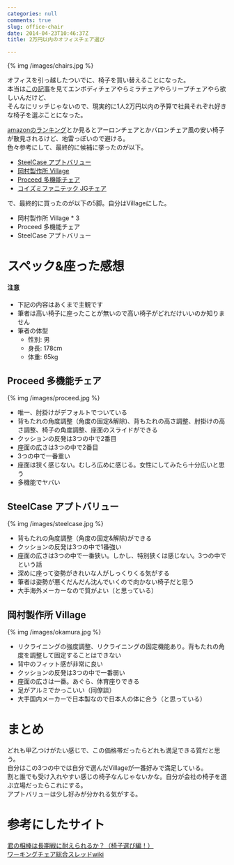 ```yaml
---
categories: null
comments: true
slug: office-chair
date: 2014-04-23T10:46:37Z
title: 2万円以内のオフィスチェア選び

---
```


{% img /images/chairs.jpg %}

オフィスを引っ越したついでに、椅子を買い替えることになった。  
本当は[この記事](http://hiroki.jp/2012/08/16/5141/)を見てエンボディチェアやらミラチェアやらリープチェアやら欲しいんだけど、  
そんなにリッチじゃないので、現実的に1人2万円以内の予算で社員それぞれ好きな椅子を選ぶことになった。  

<!--more-->

[amazonのランキング](http://www.amazon.co.jp/gp/bestsellers/office-products/89274051/ref=zg_bs_nav_office_2_89084051)とか見るとアーロンチェアとかバロンチェア風の安い椅子が散見されるけど、地雷っぽいので避ける。  
色々参考にして、最終的に候補に挙ったのが以下。  

* [SteelCase アプトバリュー](http://www.amazon.co.jp/Garage-steelcase-%E3%82%B9%E3%83%81%E3%83%BC%E3%83%AB%E3%82%B1%E3%83%BC%E3%82%B9-%E3%82%A2%E3%83%97%E3%83%88%E3%83%90%E3%83%AA%E3%83%A5%E3%83%BC-%EF%BC%AB-%EF%BC%A1%EF%BC%B0%EF%BC%B4%EF%BC%92%EF%BC%90%EF%BC%90%EF%BC%92-%E8%B5%A4/dp/B002N4XN0U/ref=pd_ybh_6)
* [岡村製作所 Village](http://www.amazon.co.jp/gp/product/B00BS29UKU/ref=s9_psimh_gw_p79_d0_i3?pf_rd_m=AN1VRQENFRJN5&pf_rd_s=center-2&pf_rd_r=1D3JNVMC5SCRKYRSMZZ9&pf_rd_t=101&pf_rd_p=155416469&pf_rd_i=489986)
* [Proceed 多機能チェア](http://www.amazon.co.jp/Proceed%EF%BC%88%E3%83%97%E3%83%AD%E3%82%B7%E3%83%BC%E3%83%89%EF%BC%89%E3%83%97%E3%83%AD%E3%82%B7%E3%83%83%E3%82%AF%E3%82%B9%E3%80%90PRO-393A%E3%80%91%EF%BC%88%E3%83%AC%E3%83%83%E3%83%89%EF%BC%896%E3%81%A4%E3%81%AE%E6%A9%9F%E8%83%BD%E6%90%AD%E8%BC%89-%E9%AB%98%E6%A9%9F%E8%83%BD%E3%83%A1%E3%83%83%E3%82%B7%E3%83%A5%E3%83%81%E3%82%A7%E3%82%A2-%E9%AB%98%E6%A9%9F%E8%83%BD%E3%83%81%E3%82%A7%E3%82%A2%E3%83%BC-%E3%82%AA%E3%83%95%E3%82%A3%E3%82%B9%E3%83%81%E3%82%A7%E3%82%A2-%E3%83%91%E3%82%BD%E3%82%B3%E3%83%B3%E3%83%81%E3%82%A7%E3%82%A2/dp/B004M8Y2AK/ref=pd_ybh_5)
* [コイズミファニテック JGチェア](http://www.amazon.co.jp/gp/product/B006JVUASQ/ref=s9_psimh_gw_p79_d0_i1?pf_rd_m=AN1VRQENFRJN5&pf_rd_s=center-2&pf_rd_r=1D3JNVMC5SCRKYRSMZZ9&pf_rd_t=101&pf_rd_p=155416469&pf_rd_i=489986)

で、最終的に買ったのが以下の5脚。自分はVillageにした。  

* 岡村製作所 Village * 3
* Proceed 多機能チェア
* SteelCase アプトバリュー

# スペック&座った感想

#### 注意

* 下記の内容はあくまで主観です
* 筆者は高い椅子に座ったことが無いので高い椅子がどれだけいいのか知りません
* 筆者の体型
  * 性別: 男
  * 身長: 178cm
  * 体重: 65kg

## Proceed 多機能チェア

{% img /images/proceed.jpg %}

  * 唯一、肘掛けがデフォルトでついている
  * 背もたれの角度調整（角度の固定&解除)、背もたれの高さ調整、肘掛けの高さ調整、椅子の角度調整、座面のスライドができる
  * クッションの反発は3つの中で2番目
  * 座面の広さは3つの中で2番目
  * 3つの中で一番重い
  * 座面は狭く感じない。むしろ広めに感じる。女性にしてみたら十分広いと思う
  * 多機能でヤバい

## SteelCase アプトバリュー

{% img /images/steelcase.jpg %}

  * 背もたれの角度調整（角度の固定&解除)ができる
  * クッションの反発は3つの中で1番強い
  * 座面の広さは3つの中で一番狭い。しかし、特別狭くは感じない。3つの中でという話
  * 深めに座って姿勢がきれいな人がしっくりくる気がする
  * 筆者は姿勢が悪くだんだん沈んでいくので向かない椅子だと思う
  * 大手海外メーカーなので質がよい（と思っている）

## 岡村製作所 Village

{% img /images/okamura.jpg %}

  * リクライニングの強度調整、リクライニングの固定機能あり。背もたれの角度を調整して固定することはできない
  * 背中のフィット感が非常に良い
  * クッションの反発は3つの中で一番弱い
  * 座面の広さは一番。あぐら、体育座りできる
  * 足がアルミでかっこいい（同僚談）
  * 大手国内メーカーで日本製なので日本人の体に合う（と思っている）

# まとめ

どれも甲乙つけがたい感じで、この価格帯だったらどれも満足できる質だと思う。  
自分はこの3つの中では自分で選んだVillageが一番好みで満足している。  
割と誰でも受け入れやすい感じの椅子なんじゃないかな。自分が会社の椅子を選ぶ立場だったらこれにする。  
アプトバリューは少し好みが分かれる気がする。

# 参考にしたサイト

[君の相棒は長期戦に耐えられるか？（椅子選び編！）](http://opengameseeker.com/archives/2736)  
[ワーキングチェア総合スレッドwiki](http://www.wikihouse.com/wchair/index.php)


